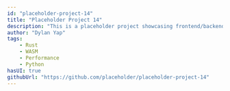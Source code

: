 ```yaml
---
id: "placeholder-project-14"
title: "Placeholder Project 14"
description: "This is a placeholder project showcasing frontend/backend features with a unique tech stack."
author: "Dylan Yap"
tags:
    - Rust
    - WASM
    - Performance
    - Python
hasUI: true
githubUrl: "https://github.com/placeholder/placeholder-project-14"
---
```

